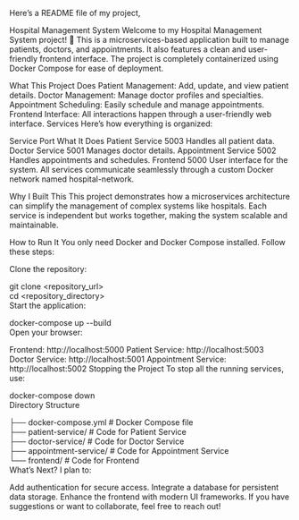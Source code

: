 Here’s a README file of my project, 

Hospital Management System
Welcome to my Hospital Management System project! 🚀
This is a microservices-based application built to manage patients, doctors, and appointments. It also features a clean and user-friendly frontend interface. 
The project is completely containerized using Docker Compose for ease of deployment.

What This Project Does
Patient Management: Add, update, and view patient details.
Doctor Management: Manage doctor profiles and specialties.
Appointment Scheduling: Easily schedule and manage appointments.
Frontend Interface: All interactions happen through a user-friendly web interface.
Services
Here’s how everything is organized:

Service	Port	What It Does
Patient Service	5003	Handles all patient data.
Doctor Service	5001	Manages doctor details.
Appointment Service	5002	Handles appointments and schedules.
Frontend	5000	User interface for the system.
All services communicate seamlessly through a custom Docker network named hospital-network.

Why I Built This
This project demonstrates how a microservices architecture can simplify the management of complex systems like hospitals. 
Each service is independent but works together, making the system scalable and maintainable.

How to Run It
You only need Docker and Docker Compose installed. Follow these steps:

Clone the repository:


git clone <repository_url>  
cd <repository_directory>  
Start the application:


docker-compose up --build  
Open your browser:

Frontend: http://localhost:5000
Patient Service: http://localhost:5003
Doctor Service: http://localhost:5001
Appointment Service: http://localhost:5002
Stopping the Project
To stop all the running services, use:


docker-compose down  
Directory Structure

├── docker-compose.yml       # Docker Compose file  
├── patient-service/         # Code for Patient Service  
├── doctor-service/          # Code for Doctor Service  
├── appointment-service/     # Code for Appointment Service  
└── frontend/                # Code for Frontend  
What’s Next?
I plan to:

Add authentication for secure access.
Integrate a database for persistent data storage.
Enhance the frontend with modern UI frameworks.
If you have suggestions or want to collaborate, feel free to reach out! 

















